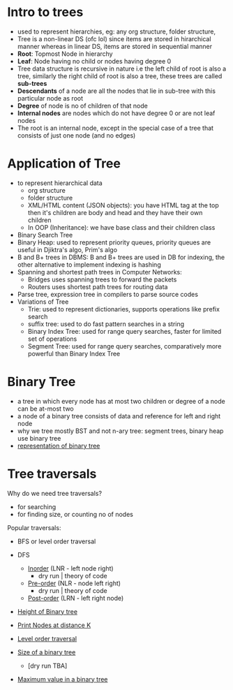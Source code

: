 # Intro to trees

-  used to represent hierarchies, eg: any org structure, folder structure, 
- Tree is a non-linear DS (ofc lol) since items are stored in hirarchical manner whereas in linear DS, items are stored in sequential manner 
- **Root**: Topmost Node in hierarchy 
- **Leaf**: Node having no child or nodes having degree 0 
- Tree data structure is recursive in nature i.e the left child of root is also a tree, similarly the right child of root is also a tree, these trees are called **sub-trees** 
- **Descendants** of a node are all the nodes that lie in sub-tree with this particular node as root
- **Degree** of node is no of children of that node
- **Internal nodes** are nodes which do not have degree 0 or are not leaf nodes 
- The root is an internal node, except in the special case of a tree that consists of just one node (and no edges)

# Application of Tree 
- to represent hierarchical data 
    - org structure 
    - folder structure
    - XML/HTML content (JSON objects): you have HTML tag at the top then it's children are body and head and they have their own children
    - In OOP (Inheritance): we have base class and their children class
- Binary Search Tree
- Binary Heap: used to represent priority queues, priority queues are useful in Djiktra's algo, Prim's algo
- B and B+ trees in DBMS: B and B+ trees are used in DB for indexing, the other alternative to implement indexing is hashing 
- Spanning and shortest path trees in Computer Networks: 
    - Bridges uses spanning trees to forward the packets 
    - Routers uses shortest path trees for routing data 
- Parse tree, expression tree in compilers to parse source codes
- Variations of Tree
    - Trie: used to represent dictionaries, supports operations like prefix search 
    - suffix tree: used to do fast pattern searches in a string 
    - Binary Index Tree: used for range query searches, faster for limited set of operations
    - Segment Tree: used for range query searches, comparatively more powerful than Binary Index Tree 

# Binary Tree

- a tree in which every node has at most two children or degree of a node can be at-most two
- a node of a binary tree consists of data and reference for left and right node 
- why we tree mostly BST and not n-ary tree: segment trees, binary heap use binary tree
- [representation of binary tree](basics.java)

# Tree traversals

Why do we need tree traversals?
- for searching
- for finding size, or counting no of nodes

Popular traversals:
- BFS or level order traversal
- DFS
    - [Inorder](inorder.java) (LNR - left node right)
        - dry run | theory of code
    - [Pre-order](preorder.java) (NLR - node left right)
        - dry run | theory of code
    - [Post-order](postorder.java) (LRN - left right node)

- [Height of Binary tree](binary_tree_height.java)
- [Print Nodes at distance K](printKthNode/)
- [Level order traversal](Level_order_traversal/)
- [Size of a binary tree](binary_tree_size.cpp)
    - [dry run TBA]

- [Maximum value in a binary tree](Maximum_of_a_binary_tree/)
